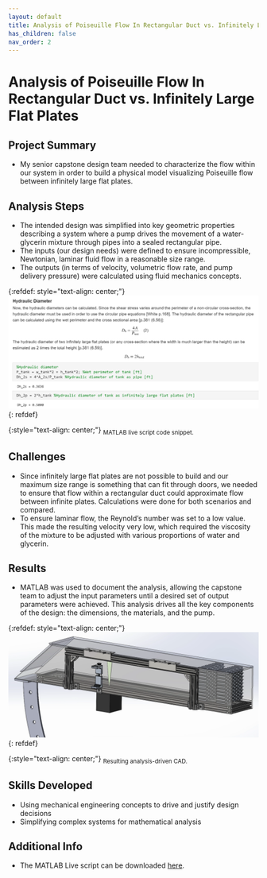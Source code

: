 ```yaml
---
layout: default
title: Analysis of Poiseuille Flow In Rectangular Duct vs. Infinitely Large Flat Plates
has_children: false
nav_order: 2
---
```


# Analysis of Poiseuille Flow In Rectangular Duct vs. Infinitely Large Flat Plates

## Project Summary

- My senior capstone design team needed to characterize the flow within our system in order to build a physical model visualizing Poiseuille flow between infinitely large flat plates.

## Analysis Steps

- The intended design was simplified into key geometric properties describing a system where a pump drives the movement of a water-glycerin mixture through pipes into a sealed rectangular pipe.
- The inputs (our design needs) were defined to ensure incompressible, Newtonian, laminar fluid flow in a reasonable size range.
- The outputs (in terms of velocity, volumetric flow rate, and pump delivery pressure) were calculated using fluid mechanics concepts.

{:refdef: style="text-align: center;"}
![](images/flow_analysis_snippet.png)
{: refdef}

{:style="text-align: center;"}
<sub>MATLAB live script code snippet.</sub>

## Challenges

- Since infinitely large flat plates are not possible to build and our maximum size range is something that can fit through doors, we needed to ensure that flow within a rectangular duct could approximate flow between infinite plates. Calculations were done for both scenarios and compared.
- To ensure laminar flow, the Reynold’s number was set to a low value. This made the resulting velocity very low, which required the viscosity of the mixture to be adjusted with various proportions of water and glycerin.

## Results

- MATLAB was used to document the analysis, allowing the capstone team to adjust the input parameters until a desired set of output parameters were achieved. This analysis drives all the key components of the design: the dimensions, the materials, and the pump.

{:refdef: style="text-align: center;"}
![](images/flow_analysis_result.png)
{: refdef}

{:style="text-align: center;"}
<sub>Resulting analysis-driven CAD.</sub>

## Skills Developed

- Using mechanical engineering concepts to drive and justify design decisions
- Simplifying complex systems for mathematical analysis

## Additional Info

- The MATLAB Live script can be downloaded [here](https://github.com/CA-Wu/portfolio/blob/main/extras/flow_analysis_static_ver.mlx).